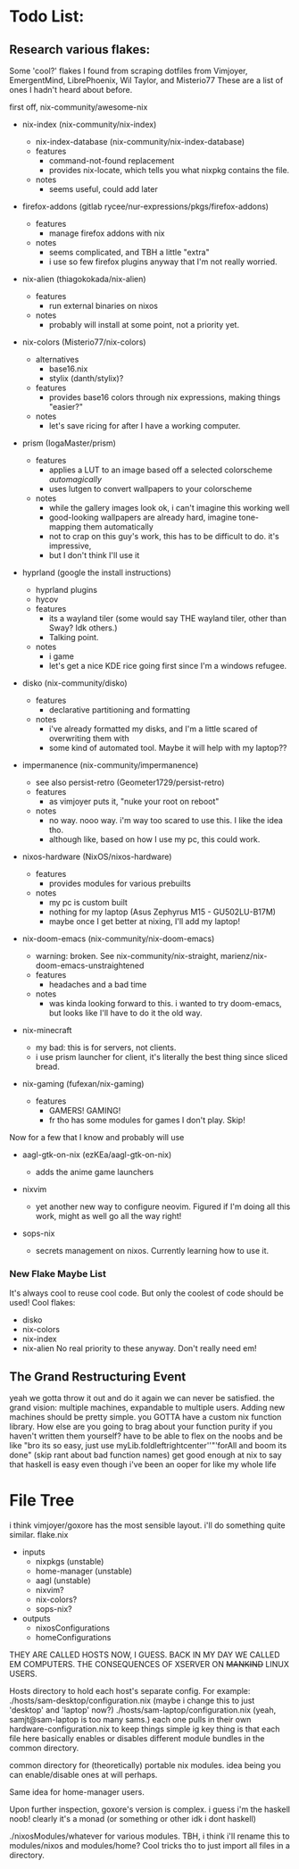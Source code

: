 # Todo List:

## Research various flakes:
Some 'cool?' flakes I found from scraping dotfiles from Vimjoyer, EmergentMind, LibrePhoenix, Wil Taylor, and Misterio77
These are a list of ones I hadn't heard about before.

first off, nix-community/awesome-nix

- nix-index (nix-community/nix-index)
  - nix-index-database (nix-community/nix-index-database)
  - features
    - command-not-found replacement
    - provides nix-locate, which tells you what nixpkg contains the file.
  - notes
    - seems useful, could add later 

- firefox-addons (gitlab rycee/nur-expressions/pkgs/firefox-addons)
  - features
    - manage firefox addons with nix
  - notes
    - seems complicated, and TBH a little "extra"
    - i use so few firefox plugins anyway that I'm not really worried.

- nix-alien (thiagokokada/nix-alien)
  - features
    - run external binaries on nixos
  - notes
    - probably will install at some point, not a priority yet.

- nix-colors (Misterio77/nix-colors)
  - alternatives
    - base16.nix
    - stylix (danth/stylix)?
  - features
    - provides base16 colors through nix expressions, making things "easier?"
  - notes
    - let's save ricing for after I have a working computer.

- prism (IogaMaster/prism)
  - features
    - applies a LUT to an image based off a selected colorscheme *automagically*
    - uses lutgen to convert wallpapers to your colorscheme
  - notes
    - while the gallery images look ok, i can't imagine this working well
    - good-looking wallpapers are already hard, imagine tone-mapping them automatically
    - not to crap on this guy's work, this has to be difficult to do. it's impressive,
    - but I don't think I'll use it

- hyprland (google the install instructions)
  - hyprland plugins
  - hycov
  - features
    - its a wayland tiler (some would say THE wayland tiler, other than Sway? Idk others.)
    - Talking point.
  - notes
    - i game
    - let's get a nice KDE rice going first since I'm a windows refugee.

- disko (nix-community/disko)
  - features
    - declarative partitioning and formatting
  - notes
    - i've already formatted my disks, and I'm a little scared of overwriting them with
    - some kind of automated tool. Maybe it will help with my laptop??

- impermanence (nix-community/impermanence)
  - see also persist-retro (Geometer1729/persist-retro)
  - features
    - as vimjoyer puts it, "nuke your root on reboot"
  - notes
    - no way. nooo way. i'm way too scared to use this. I like the idea tho.
    - although like, based on how I use my pc, this could work.

- nixos-hardware (NixOS/nixos-hardware)
  - features
    - provides modules for various prebuilts
  - notes
    - my pc is custom built
    - nothing for my laptop (Asus Zephyrus M15 - GU502LU-B17M)
    - maybe once I get better at nixing, I'll add my laptop!

- nix-doom-emacs (nix-community/nix-doom-emacs)
  - warning: broken. See nix-community/nix-straight, marienz/nix-doom-emacs-unstraightened
  - features
    - headaches and a bad time
  - notes
    - was kinda looking forward to this. i wanted to try doom-emacs, but looks like I'll have to do it the old way.

- nix-minecraft
  - my bad: this is for servers, not clients.
  - i use prism launcher for client, it's literally the best thing since sliced bread.

- nix-gaming (fufexan/nix-gaming)
  - features
    - GAMERS! GAMING!
    - fr tho has some modules for games I don't play. Skip!


Now for a few that I know and probably will use
- aagl-gtk-on-nix (ezKEa/aagl-gtk-on-nix)
  - adds the anime game launchers

- nixvim
  - yet another new way to configure neovim. Figured if I'm doing all this work, might as well go all the way right!

- sops-nix
  - secrets management on nixos. Currently learning how to use it.

### New Flake Maybe List
It's always cool to reuse cool code. But only the coolest of code should be used!
Cool flakes:
 - disko
 - nix-colors
 - nix-index
 - nix-alien
No real priority to these anyway. Don't really need em!


## The Grand Restructuring Event
yeah we gotta throw it out and do it again
we can never be satisfied.
the grand vision: multiple machines, expandable to multiple users. Adding new machines should be pretty simple.
you GOTTA have a custom nix function library. How else are you going to brag about your function purity if you haven't written them yourself?
have to be able to flex on the noobs and be like "bro its so easy, just use myLib.foldleftrightcenter''"'forAll and boom its done" (skip rant about bad function names)
get good enough at nix to say that haskell is easy even though i've been an ooper for like my whole life

# File Tree
i think vimjoyer/goxore has the most sensible layout. i'll do something quite similar.
flake.nix
 - inputs
   - nixpkgs (unstable)
   - home-manager (unstable)
   - aagl (unstable)
   - nixvim?
   - nix-colors?
   - sops-nix?
 - outputs
   - nixosConfigurations
   - homeConfigurations

THEY ARE CALLED HOSTS NOW, I GUESS. BACK IN MY DAY WE CALLED EM COMPUTERS. THE CONSEQUENCES OF XSERVER ON ~~MANKIND~~ LINUX USERS.

Hosts directory to hold each host's separate config. For example:
./hosts/sam-desktop/configuration.nix (maybe i change this to just 'desktop' and 'laptop' now?)
./hosts/sam-laptop/configuration.nix (yeah, samjt@sam-laptop is too many sams.)
each one pulls in their own hardware-configuration.nix to keep things simple ig
key thing is that each file here basically enables or disables different module bundles in the common directory.

common directory for (theoretically) portable nix modules. idea being you can enable/disable ones at will perhaps.

Same idea for home-manager users.

Upon further inspection, goxore's version is complex. i guess i'm the haskell noob! clearly it's a monad (or something or other idk i dont haskell)

./nixosModules/whatever for various modules. TBH, i think i'll rename this to modules/nixos and modules/home?
Cool tricks tho to just import all files in a directory.